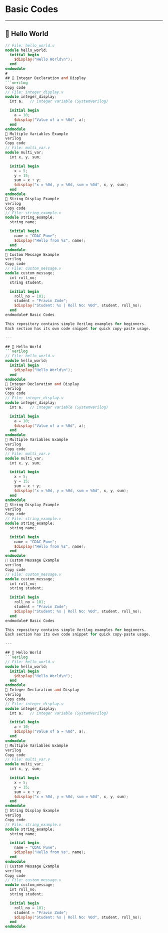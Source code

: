 # Basic Codes  
---
## 📜 Hello World  
```verilog
// File: hello_world.v
module hello_world;
  initial begin
    $display("Hello World\n");
  end
endmodule
# 
## 📜 Integer Declaration and Display
```verilog
Copy code
// File: integer_display.v
module integer_display;
  int a;   // integer variable (SystemVerilog)

  initial begin
    a = 10;  
    $display("Value of a = %0d", a);
  end
endmodule
📜 Multiple Variables Example
verilog
Copy code
// File: multi_var.v
module multi_var;
  int x, y, sum;

  initial begin
    x = 5;
    y = 15;
    sum = x + y;
    $display("x = %0d, y = %0d, sum = %0d", x, y, sum);
  end
endmodule
📜 String Display Example
verilog
Copy code
// File: string_example.v
module string_example;
  string name;

  initial begin
    name = "CDAC Pune";
    $display("Hello from %s", name);
  end
endmodule
📜 Custom Message Example
verilog
Copy code
// File: custom_message.v
module custom_message;
  int roll_no;
  string student;

  initial begin
    roll_no = 101;
    student = "Pravin Zode";
    $display("Student: %s | Roll No: %0d", student, roll_no);
  end
endmodule# Basic Codes  

This repository contains simple Verilog examples for beginners.  
Each section has its own code snippet for quick copy-paste usage.  

---

## 📜 Hello World  
```verilog
// File: hello_world.v
module hello_world;
  initial begin
    $display("Hello World\n");
  end
endmodule
📜 Integer Declaration and Display
verilog
Copy code
// File: integer_display.v
module integer_display;
  int a;   // integer variable (SystemVerilog)

  initial begin
    a = 10;  
    $display("Value of a = %0d", a);
  end
endmodule
📜 Multiple Variables Example
verilog
Copy code
// File: multi_var.v
module multi_var;
  int x, y, sum;

  initial begin
    x = 5;
    y = 15;
    sum = x + y;
    $display("x = %0d, y = %0d, sum = %0d", x, y, sum);
  end
endmodule
📜 String Display Example
verilog
Copy code
// File: string_example.v
module string_example;
  string name;

  initial begin
    name = "CDAC Pune";
    $display("Hello from %s", name);
  end
endmodule
📜 Custom Message Example
verilog
Copy code
// File: custom_message.v
module custom_message;
  int roll_no;
  string student;

  initial begin
    roll_no = 101;
    student = "Pravin Zode";
    $display("Student: %s | Roll No: %0d", student, roll_no);
  end
endmodule# Basic Codes  

This repository contains simple Verilog examples for beginners.  
Each section has its own code snippet for quick copy-paste usage.  

---

## 📜 Hello World  
```verilog
// File: hello_world.v
module hello_world;
  initial begin
    $display("Hello World\n");
  end
endmodule
📜 Integer Declaration and Display
verilog
Copy code
// File: integer_display.v
module integer_display;
  int a;   // integer variable (SystemVerilog)

  initial begin
    a = 10;  
    $display("Value of a = %0d", a);
  end
endmodule
📜 Multiple Variables Example
verilog
Copy code
// File: multi_var.v
module multi_var;
  int x, y, sum;

  initial begin
    x = 5;
    y = 15;
    sum = x + y;
    $display("x = %0d, y = %0d, sum = %0d", x, y, sum);
  end
endmodule
📜 String Display Example
verilog
Copy code
// File: string_example.v
module string_example;
  string name;

  initial begin
    name = "CDAC Pune";
    $display("Hello from %s", name);
  end
endmodule
📜 Custom Message Example
verilog
Copy code
// File: custom_message.v
module custom_message;
  int roll_no;
  string student;

  initial begin
    roll_no = 101;
    student = "Pravin Zode";
    $display("Student: %s | Roll No: %0d", student, roll_no);
  end
endmodule
